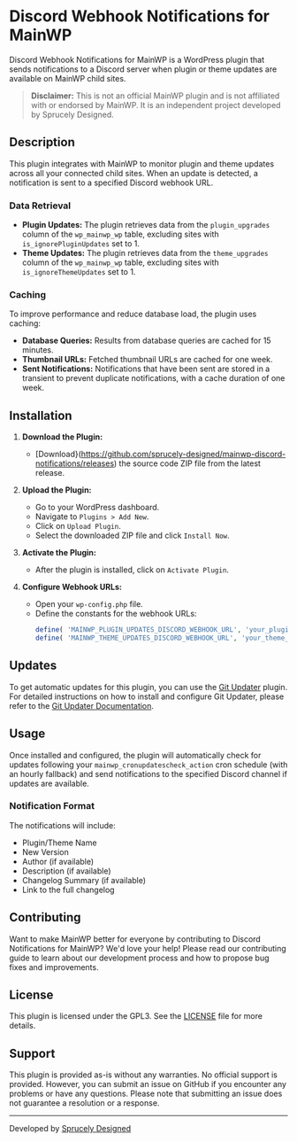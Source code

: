 # Discord Webhook Notifications for MainWP

Discord Webhook Notifications for MainWP is a WordPress plugin that sends notifications to a Discord server when plugin or theme updates are available on MainWP child sites.

> **Disclaimer:** This is not an official MainWP plugin and is not affiliated with or endorsed by MainWP. It is an independent project developed by Sprucely Designed.


## Description

This plugin integrates with MainWP to monitor plugin and theme updates across all your connected child sites. When an update is detected, a notification is sent to a specified Discord webhook URL.

### Data Retrieval

- **Plugin Updates:** The plugin retrieves data from the `plugin_upgrades` column of the `wp_mainwp_wp` table, excluding sites with `is_ignorePluginUpdates` set to 1.
- **Theme Updates:** The plugin retrieves data from the `theme_upgrades` column of the `wp_mainwp_wp` table, excluding sites with `is_ignoreThemeUpdates` set to 1.

### Caching

To improve performance and reduce database load, the plugin uses caching:
- **Database Queries:** Results from database queries are cached for 15 minutes.
- **Thumbnail URLs:** Fetched thumbnail URLs are cached for one week.
- **Sent Notifications:** Notifications that have been sent are stored in a transient to prevent duplicate notifications, with a cache duration of one week.

## Installation

1. **Download the Plugin:**
   - [Download}(https://github.com/sprucely-designed/mainwp-discord-notifications/releases) the source code ZIP file from the latest release.

2. **Upload the Plugin:**
   - Go to your WordPress dashboard.
   - Navigate to `Plugins > Add New`.
   - Click on `Upload Plugin`.
   - Select the downloaded ZIP file and click `Install Now`.

3. **Activate the Plugin:**
   - After the plugin is installed, click on `Activate Plugin`.

4. **Configure Webhook URLs:**
   - Open your `wp-config.php` file.
   - Define the constants for the webhook URLs:
     ```php
     define( 'MAINWP_PLUGIN_UPDATES_DISCORD_WEBHOOK_URL', 'your_plugin_updates_webhook_url' );
     define( 'MAINWP_THEME_UPDATES_DISCORD_WEBHOOK_URL', 'your_theme_updates_webhook_url' );
     ```

## Updates

To get automatic updates for this plugin, you can use the [Git Updater](https://github.com/afragen/git-updater) plugin. For detailed instructions on how to install and configure Git Updater, please refer to the [Git Updater Documentation](https://git-updater.com/knowledge-base/general-usage/).

## Usage

Once installed and configured, the plugin will automatically check for updates following your `mainwp_cronupdatescheck_action` cron schedule (with an hourly fallback) and send notifications to the specified Discord channel if updates are available.

### Notification Format

The notifications will include:
- Plugin/Theme Name
- New Version
- Author (if available)
- Description (if available)
- Changelog Summary (if available)
- Link to the full changelog

## Contributing

Want to make MainWP better for everyone by contributing to Discord Notifications for MainWP? We'd love your help! Please read our contributing guide to learn about our development process and how to propose bug fixes and improvements.

## License

This plugin is licensed under the GPL3. See the [LICENSE](LICENSE) file for more details.

## Support

This plugin is provided as-is without any warranties. No official support is provided. However, you can submit an issue on GitHub if you encounter any problems or have any questions. Please note that submitting an issue does not guarantee a resolution or a response.

---

Developed by [Sprucely Designed](https://www.sprucely.net)
